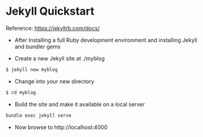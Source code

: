 # Jekyll Quickstart
Reference: https://jekyllrb.com/docs/

* After Installing a full Ruby development environment and installing Jekyll and bundler gems

* Create a new Jekyll site at ./myblog
```bash
$ jekyll new myblog
```

* Change into your new directory
```bash
$ cd myblog
```

* Build the site and make it available on a local server
```bash
bundle exec jekyll serve
```
* Now browse to http://localhost:4000

